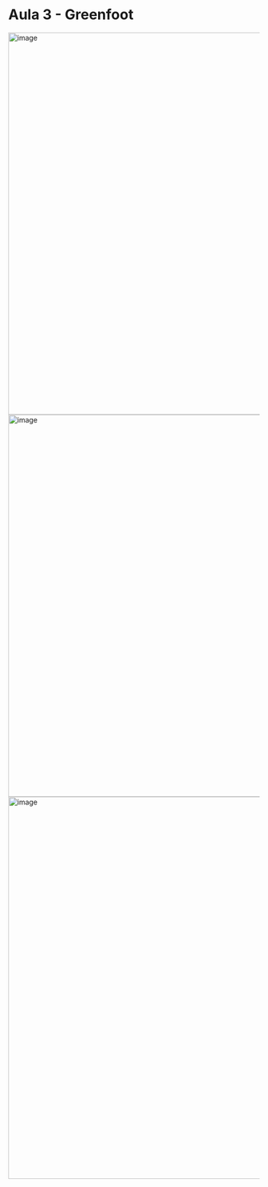 # Aula 3 - Greenfoot

<img width="1352" height="767" alt="image" src="https://github.com/user-attachments/assets/1636dd22-678c-4a29-b48e-a94cf58d6761" />
<img width="1346" height="767" alt="image" src="https://github.com/user-attachments/assets/6bc9886b-bd85-44aa-b00f-0bee59bfaae7" />
<img width="1365" height="767" alt="image" src="https://github.com/user-attachments/assets/097aad05-bb95-4898-8616-3dc34b86f4f4" />
